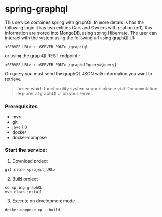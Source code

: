 # spring-graphql
This service combines spring with graphQl. In more details is has the 
following logic it has two entities Cars and Owners with relation (n:1), 
this information are stored into MongoDB, using spring Hibernate. The user 
can interact with  the system using the following url using graphQl UI:

```
<SERVER_URL> : <SERVER_PORT> /graphiql
```

or using the graphQl REST endpoint :

```
<SERVER_URL> : <SERVER_PORT> /graphql?query={query}
```
On query you must send the graphQL JSON with information you want to retrieve.

> to see which functionality system support please visit Documentation explorer 
at graphQl UI on your server.

### Prerequisites

* mvn 
* git 
* java 1.8
* docker
* docker-compose

### Start the service:
1. Download project

```
git clone <project_URL>
``` 
 
2. Build project 

```
cd spring-graphQL
mvn clean install
``` 
 
3. Execute on development mode 

```
docker-compose up --build
``` 

